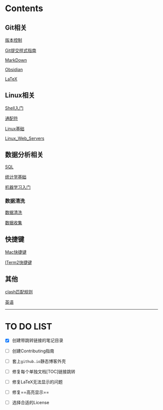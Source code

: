 # Contents

## Git相关

[版本控制](./VersionControl.md)

[Git提交样式指南](./Git提交样式指南.md)

[MarkDown](./MarkDown.md)

[Obsidian](./Obsidian.md)

[LaTeX](./Latex.md)

## Linux相关

[Shell入门](./Shell.md)

[通配符](./通配符.md)

[Linux基础](./LINUX_COMMAND_LINE_BASICS.md)

[Linux_Web_Servers](Linux_Web_Servers.md)

## 数据分析相关

[SQL](./SQL.md)

[统计学基础](./Statistics.md)

[机器学习入门](./MachineLearning.md)

### 数据清洗

[数据清洗](DataWrangling.md)

[数据收集](./Gather.md)

## 快捷键

[Mac快捷键](./Mac快捷键.md)

[ITerm2快捷键](./iTerm2快捷键.md)

## 其他

[clash匹配规则](./clash匹配规则.md)

[英语](./英语自学手册.md)

---

# TO DO LIST

- [x] 创建带跳转链接的笔记目录
- [ ] 创建Contributing指南
- [ ] 套上`github.io`静态博客外壳
- [ ] 修复每个单独文档[TOC]链接跳转
- [ ] 修复LaTeX无法显示的问题
- [ ] 修复==高亮显示==
- [ ] 选择合适的License



